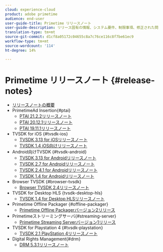 ```yaml
---
cloud: experience-cloud
product: adobe primetime
audience: end-user
user-guide-title: Primetime リリースノート
user-guide-description: リリース固有の情報、システム要件、制限事項、修正された問題、既知の問題を示します。
translation-type: tm+mt
source-git-commit: d1cf8a05172c04655c8a7c76ce116c8f7be61ec9
workflow-type: tm+mt
source-wordcount: '114'
ht-degree: 14%

---
```



# Primetime リリースノート  {#release-notes}

+ [リリースノートの概要](home.md)
+ PrimetimeAd Insertion{#ptai}
   + [PTAI 21.2.2リリースノート](ptai-21x-release-notes.md)
   + [PTAI 20.12.1リリースノート](ptai-20x-release-notes.md)
   + [PTAI 19.11.1リリースノート](ptai-19x-release-notes.md)
+ TVSDK for iOS {#tvsdk-ios}
   + [TVSDK 3.13 for iOSリリースノート](tvsdk-3x-ios.md)
   + [TVSDK 1.4 iOS向けリリースノート](tvsdk-1-4-ios.md)
+ Android向けTVSDK {#tvsdk-android}
   + [TVSDK 3.13 for Androidリリースノート](tvsdk-3x-android.md)
   + [TVSDK 2.7 for Androidリリースノート](tvsdk-27-android.md)
   + [TVSDK 2.4.1 for Androidリリースノート](tvsdk-24-android.md)
   + [TVSDK 1.4 for Androidリリースノート](tvsdk-1-4-android.md)
+ Browser TVSDK {#browser-tvsdk}
   + [Browser TVSDK 2.4リリースノート](tvsdk-24-browser.md)
+ TVSDK for Desktop HLS {tvsdk-desktop-hls}
   + [TVSDK 1.4 for Desktop HLSリリースノート](tvsdk-1-4-desktop-hls.md)
+ Primetime Offline Packager {#offline-packager}
   + [Primetime Offline Packagerバージョン2リリース](offline-packager-2x-release-note.md)
+ Primetimeストリーミングサーバ{#streaming-server}
   + [Primetime Streaming Serverバージョン1リリース](primetime-streaming-server-1x.md)
+ TVSDK for Playstation 4 {#tvsdk-playstation}
   + [TVSDK 2.1 PlayStation 4リリースノート](tvsdk-21-ps4.md)
+ Digital Rights Management{#drm}
   + [DRM 5.3.1リリースノート](drm-531-release-notes.md)
